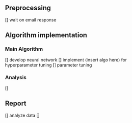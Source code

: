 ## Preprocessing
[] wait on email response

## Algorithm implementation

### Main Algorithm
[] develop neural network
[] implement (insert algo here) for hyperparameter tuning
[] parameter tuning

### Analysis
[]

## Report
[] analyze data
[] 